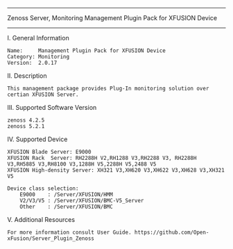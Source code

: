 ****************************************************************************
Zenoss Server, Monitoring Management Plugin Pack for XFUSION Device
****************************************************************************

I. General Information

    Name:     Management Plugin Pack for XFUSION Device
    Category: Monitoring
    Version:  2.0.17


II. Description

    This management package provides Plug-In monitoring solution over certian XFUSION Server. 
	
	
III. Supported Software Version

	zenoss 4.2.5
	zenoss 5.2.1
	
IV. Supported Device

	XFUSION Blade Server: E9000
	XFUSION Rack  Server: RH2288H V2,RH1288 V3,RH2288 V3, RH2288H V3,RH5885 V3,RH8100 V3,1288H V5,2288H V5,2488 V5
	XFUSION High-density Server: XH321 V3,XH620 V3,XH622 V3,XH628 V3,XH321 V5
	
    Device class selection: 
        E9000    : /Server/XFUSION/HMM
        V2/V3/V5 : /Server/XFUSION/BMC-V5_Server 
        Other    : /Server/XFUSION/BMC

V. Additional Resources

    For more information consult User Guide. https://github.com/Open-xFusion/Server_Plugin_Zenoss
